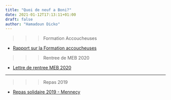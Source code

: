 ```yaml
---
title: "Quoi de neuf a Boni?"
date: 2021-01-12T17:13:11+01:00
draft: false
author: "Hamadoun Dicko"
---
```

<!--
{{< load-photoswipe >}}


{{< gallery dir="/documents/img/" hover-effect="grow" hover-transition="none" >}}
___

>
> 
>>> gallerie de photos Ville de Boni et environ
* [Gallerie de photo Boni et environs](/galleries/boni_environs/)
>
___
-->
>>> Formation Accoucheuses
* [Rapport sur la Formation accoucheuses](/Boni/rapport-de-formation2020.pdf)
<!--
{{< embed-pdf url="/Boni/rapport-de-formation2020.pdf" >}}
-->


>>> Rentree de MEB 2020
* [Lettre de rentree MEB 2020](/Boni/LettrederentréeMEBsept2020.pdf)
___
>>> Repas 2019
* [Repas solidaire 2019 - Mennecy](/Boni/repas-solidaire092019.png)

